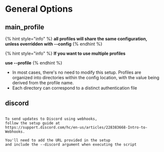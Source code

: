 # General Options

## main\_profile

{% hint style="info" %}
&#x20;**all profiles will share the same configuration, unless overridden with --config**
{% endhint %}

{% hint style="info" %}
**If you want to use multiple profiles**&#x20;

**use --profile**
{% endhint %}

* In most cases, there's no need to modify this setup. Profiles are organized into directories within the config location, with the value being derived from the profile name.&#x20;
* Each directory can correspond to a distinct authentication file

## discord

```

To send updates to Discord using webhooks, 
follow the setup guide at
https://support.discord.com/hc/en-us/articles/228383668-Intro-to-Webhooks.
  
You'll need to add the URL provided in the setup 
and include the --discord argument when executing the script
```
